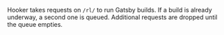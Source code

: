 Hooker takes requests on `/rl/` to run Gatsby builds. If a build is already underway, a second one is queued. Additional requests are dropped until the queue empties.
